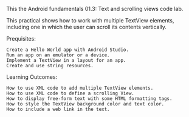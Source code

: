 This the Android fundamentals 01.3: Text and scrolling views code lab.

This practical shows how to work with multiple TextView elements, including one in which the user can scroll its contents vertically.

Prequisites:

    Create a Hello World app with Android Studio.
    Run an app on an emulator or a device.
    Implement a TextView in a layout for an app.
    Create and use string resources.
    

Learning Outcomes:

    How to use XML code to add multiple TextView elements.
    How to use XML code to define a scrolling View.
    How to display free-form text with some HTML formatting tags.
    How to style the TextView background color and text color.
    How to include a web link in the text.
